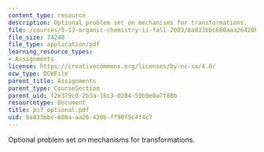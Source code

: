 ```yaml
---
content_type: resource
description: Optional problem set on mechanisms for transformations.
file: /courses/5-13-organic-chemistry-ii-fall-2003/8a833bbc600aaa26420bff90f9c4f4c7_ps7_optional.pdf
file_size: 74248
file_type: application/pdf
learning_resource_types:
- Assignments
license: https://creativecommons.org/licenses/by-nc-sa/4.0/
ocw_type: OCWFile
parent_title: Assignments
parent_type: CourseSection
parent_uid: f2e379c0-2b3a-16c3-0284-59b9e0a7f88b
resourcetype: Document
title: ps7_optional.pdf
uid: 8a833bbc-600a-aa26-420b-ff90f9c4f4c7
---
```

Optional problem set on mechanisms for transformations.